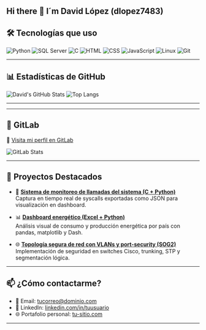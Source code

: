 ## Hi there 👋 I´m David López (dlopez7483)



## 🛠️ Tecnologías que uso

![Python](https://img.shields.io/badge/Python-3776AB?style=for-the-badge&logo=python&logoColor=white)
![SQL Server](https://img.shields.io/badge/SQL%20Server-CC2927?style=for-the-badge&logo=microsoft-sql-server&logoColor=white)
![C](https://img.shields.io/badge/C-00599C?style=for-the-badge&logo=c&logoColor=white)
![HTML](https://img.shields.io/badge/HTML5-E34F26?style=for-the-badge&logo=html5&logoColor=white)
![CSS](https://img.shields.io/badge/CSS3-1572B6?style=for-the-badge&logo=css3&logoColor=white)
![JavaScript](https://img.shields.io/badge/JavaScript-F7DF1E?style=for-the-badge&logo=javascript&logoColor=black)
![Linux](https://img.shields.io/badge/Linux-FCC624?style=for-the-badge&logo=linux&logoColor=black)
![Git](https://img.shields.io/badge/Git-F05032?style=for-the-badge&logo=git&logoColor=white)

---

## 📊 Estadísticas de GitHub

![David's GitHub Stats](https://github-readme-stats.vercel.app/api?username=dlopez7483&show_icons=true&theme=tokyonight&hide_title=true)
![Top Langs](https://github-readme-stats.vercel.app/api/top-langs/?username=dlopez7483&layout=compact&theme=tokyonight)

---
---
## 🦊 GitLab

🔗 [Visita mi perfil en GitLab](https://gitlab.com/david201907483)

![GitLab Stats](https://gitlab-stats.vercel.app/api/users/david201907483?theme=tokyonight)

---


## 🌟 Proyectos Destacados

- 🔧 **[Sistema de monitoreo de llamadas del sistema (C + Python)](https://github.com/dlopez7483/sistema-monitoreo-syscalls)**  
  Captura en tiempo real de syscalls exportadas como JSON para visualización en dashboard.

- 📊 **[Dashboard energético (Excel + Python)](https://github.com/dlopez7483/dashboard-energia)**  
  Análisis visual de consumo y producción energética por país con pandas, matplotlib y Dash.

- 🌐 **[Topología segura de red con VLANs y port-security (SOG2)](https://github.com/dlopez7483/proyecto-redes)**  
  Implementación de seguridad en switches Cisco, trunking, STP y segmentación lógica.

---

## 📫 ¿Cómo contactarme?

- 📧 Email: [tucorreo@dominio.com](mailto:tucorreo@dominio.com)  
- 💼 LinkedIn: [linkedin.com/in/tuusuario](https://www.linkedin.com/in/tuusuario/)  
- 🌐 Portafolio personal: [tu-sitio.com](https://tu-sitio.com)

---

